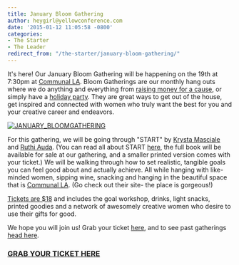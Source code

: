 ```yaml
---
title: January Bloom Gathering
author: heygirl@yellowconference.com
date: '2015-01-12 11:05:58 -0800'
categories:
- The Starter
- The Leader
redirect_from: "/the-starter/january-bloom-gathering/"
---
```


It's here! Our January Bloom Gathering will be happening on the 19th at 7:30pm at [Communal LA](http://www.communal-la.com/). Bloom Gatherings are our monthly hang outs where we do anything and everything from [raising money for a cause](http://yellowconference.com/category/bloom-for-hope/), or simply have a [holiday party](http://yellowconference.com/december-bloom-gathering-recap/). They are great ways to get out of the house, get inspired and connected with women who truly want the best for you and your creative career and endeavors.

[![JANUARY_BLOOMGATHERING](https://yellow-blog-images.imgix.net/2015/01/JANUARY_BLOOMGATHERING.jpg)](https://yellow-blog-images.imgix.net/2015/01/JANUARY_BLOOMGATHERING.jpg)

For this gathering, we will be going through "START" by [Krysta Masciale](http://www.stilettosontherocks.com/) and [Ruthi Auda](http://work.ruthiauda.com/). (You can read all about START [here](http://www.stilettosontherocks.com/start-your-quarterly-guide-to-goal-domination/), the full book will be available for sale at our gathering, and a smaller printed version comes with your ticket.) We will be walking through how to set realistic, tangible goals you can feel good about and actually achieve. All while hanging with like-minded women, sipping wine, snacking and hanging in the beautiful space that is [Communal LA](http://www.communal-la.com/). (Go check out their site- the place is gorgeous!)

[Tickets are $18](https://ti.to/yellowconference/januarybloomgathering) and includes the goal workshop, drinks, light snacks, printed goodies and a network of awesomely creative women who desire to use their gifts for good.

We hope you will join us! Grab your ticket [here](https://ti.to/yellowconference/januarybloomgathering), and to see past gatherings [head here](http://yellowconference.com/category/bloom-gatherings/).

### [GRAB YOUR TICKET HERE](https://ti.to/yellowconference/januarybloomgathering)
